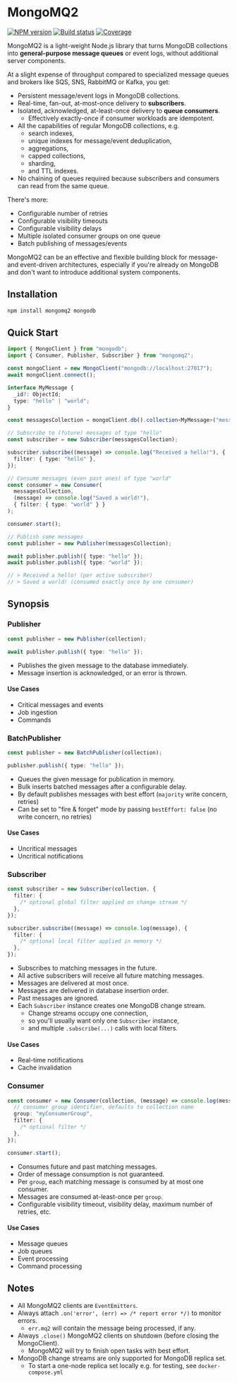 # MongoMQ2

[![NPM version](https://img.shields.io/npm/v/mongomq2?style=flat-square)](https://www.npmjs.com/package/mongomq2)
[![Build status](https://img.shields.io/github/workflow/status/morris/mongomq2/Pipeline?style=flat-square)](https://github.com/morris/mongomq2/actions)
[![Coverage](https://img.shields.io/codecov/c/github/morris/mongomq2?style=flat-square&token=5GBOZPEJW0)](https://app.codecov.io/gh/morris/mongomq2)

MongoMQ2 is a light-weight Node.js library that turns MongoDB collections into
**general-purpose message queues** or event logs,
without additional server components.

At a slight expense of throughput compared to specialized
message queues and brokers like SQS, SNS, RabbitMQ or Kafka, you get:

- Persistent message/event logs in MongoDB collections.
- Real-time, fan-out, at-most-once delivery to **subscribers**.
- Isolated, acknowledged, at-least-once delivery to **queue consumers**.
  - Effectively exactly-once if consumer workloads are idempotent.
- All the capabilities of regular MongoDB collections, e.g.
  - search indexes,
  - unique indexes for message/event deduplication,
  - aggregations,
  - capped collections,
  - sharding,
  - and TTL indexes.
- No chaining of queues required because subscribers and consumers can read from the same queue.

There's more:

- Configurable number of retries
- Configurable visibility timeouts
- Configurable visibility delays
- Multiple isolated consumer groups on one queue
- Batch publishing of messages/events

MongoMQ2 can be an effective and flexible building block for
message- and event-driven architectures,
especially if you're already on MongoDB
and don't want to introduce additional system components.

## Installation

```sh
npm install mongomq2 mongodb
```

## Quick Start

```ts
import { MongoClient } from "mongodb";
import { Consumer, Publisher, Subscriber } from "mongomq2";

const mongoClient = new MongoClient("mongodb://localhost:27017");
await mongoClient.connect();

interface MyMessage {
  _id?: ObjectId;
  type: "hello" | "world";
}

const messagesCollection = mongoClient.db().collection<MyMessage>("messages");

// Subscribe to (future) messages of type "hello"
const subscriber = new Subscriber(messagesCollection);

subscriber.subscribe((message) => console.log("Received a hello!"), {
  filter: { type: "hello" },
});

// Consume messages (even past ones) of type "world"
const consumer = new Consumer(
  messagesCollection,
  (message) => console.log("Saved a world!"),
  { filter: { type: "world" } }
);

consumer.start();

// Publish some messages
const publisher = new Publisher(messagesCollection);

await publisher.publish({ type: "hello" });
await publisher.publish({ type: "world" });

// > Received a hello! (per active subscriber)
// > Saved a world! (consumed exactly once by one consumer)
```

## Synopsis

### Publisher

```ts
const publisher = new Publisher(collection);

await publisher.publish({ type: "hello" });
```

- Publishes the given message to the database immediately.
- Message insertion is acknowledged, or an error is thrown.

#### Use Cases

- Critical messages and events
- Job ingestion
- Commands

### BatchPublisher

```ts
const publisher = new BatchPublisher(collection);

publisher.publish({ type: "hello" });
```

- Queues the given message for publication in memory.
- Bulk inserts batched messages after a configurable delay.
- By default publishes messages with best effort (`majority` write concern, retries)
- Can be set to "fire & forget" mode by passing `bestEffort: false` (no write concern, no retries)

#### Use Cases

- Uncritical messages
- Uncritical notifications

### Subscriber

```ts
const subscriber = new Subscriber(collection, {
  filter: {
    /* optional global filter applied on change stream */
  },
});

subscriber.subscribe((message) => console.log(message), {
  filter: {
    /* optional local filter applied in memory */
  },
});
```

- Subscribes to matching messages in the future.
- All active subscribers will receive all future matching messages.
- Messages are delivered at most once.
- Messages are delivered in database insertion order.
- Past messages are ignored.
- Each `Subscriber` instance creates one MongoDB change stream.
  - Change streams occupy one connection,
  - so you'll usually want only one `Subscriber` instance,
  - and multiple `.subscribe(...)` calls with local filters.

#### Use Cases

- Real-time notifications
- Cache invalidation

### Consumer

```ts
const consumer = new Consumer(collection, (message) => console.log(message), {
  // consumer group identifier, defaults to collection name
  group: "myConsumerGroup",
  filter: {
    /* optional filter */
  },
});

consumer.start();
```

- Consumes future and past matching messages.
- Order of message consumption is not guaranteed.
- Per `group`, each matching message is consumed by at most one consumer.
- Messages are consumed at-least-once per `group`.
- Configurable visibility timeout, visibility delay, maximum number of retries, etc.

#### Use Cases

- Message queues
- Job queues
- Event processing
- Command processing

## Notes

- All MongoMQ2 clients are `EventEmitters`.
- Always attach `.on('error', (err) => /* report error */)` to monitor errors.
  - `err.mq2` will contain the message being processed, if any.
- Always `.close()` MongoMQ2 clients on shutdown (before closing the MongoClient).
  - MongoMQ2 will try to finish open tasks with best effort.
- MongoDB change streams are only supported for MongoDB replica set.
  - To start a one-node replica set locally e.g. for testing, see `docker-compose.yml`
